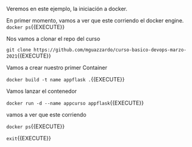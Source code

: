 Veremos en este ejemplo, la iniciación a docker.

En primer momento, vamos a ver que este corriendo el docker engine. `docker ps`{{EXECUTE}}

Nos vamos a clonar el repo del curso

`git clone https://github.com/mguazzardo/curso-basico-devops-marzo-2021`{{EXECUTE}}

Vamos a crear nuestro primer Container

`docker build -t name appflask .`{{EXECUTE}}

Vamos lanzar el contenedor 

`docker run -d --name appcurso appflask`{{EXECUTE}}

vamos a ver que este corriendo 

`docker ps`{{EXECUTE}}


`exit`{{EXECUTE}}

